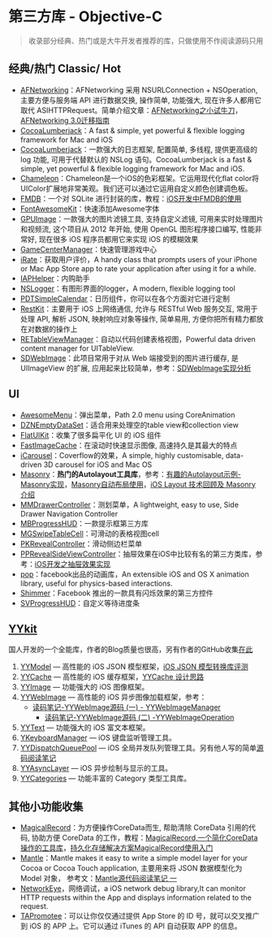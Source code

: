 # 第三方库 - Objective-C
> 收录部分经典、热门或是大牛开发者推荐的库，只做使用不作阅读源码只用
## 经典/热门 Classic/ Hot
- [AFNetworking][1]：AFNetworking 采用 NSURLConnection + NSOperation, 主要方便与服务端 API 进行数据交换, 操作简单, 功能强大, 现在许多人都用它取代 ASIHTTPRequest。简单介绍文章：[AFNetworking之小试牛刀][2]，[AFNetworking 3.0迁移指南][3]
- [CocoaLumberjack][4]：A fast & simple, yet powerful & flexible logging framework for Mac and iOS
- [CocoaLumberjack][5]：一款强大的日志框架, 配置简单, 多线程, 提供更高级的 log 功能, 可用于代替默认的 NSLog 语句。CocoaLumberjack is a fast & simple, yet powerful & flexible logging framework for Mac and iOS.
- [Chameleon][6]：Chameleon是一个iOS的色彩框架。它运用现代化flat color将UIColor扩展地非常美观。我们还可以通过它运用自定义颜色创建调色板。
- [FMDB][7]：一个对 SQLite 进行封装的库，教程：[iOS开发中FMDB的使用][8]
- [FontAwesomeKit][9]：快速添加Awesome字体
- [GPUImage][10]：一款强大的图片滤镜工具, 支持自定义滤镜, 可用来实时处理图片和视频流, 这个项目从 2012 年开始, 使用 OpenGL 图形程序接口编写, 性能非常好, 现在很多 iOS 程序员都用它来实现 iOS 的模糊效果
- [GameCenterManager][11]：快速管理游戏中心
- [iRate][12]：获取用户评价，A handy class that prompts users of your iPhone or Mac App Store app to rate your application after using it for a while. 
- [IAPHelper][13]：内购助手
- [NSLogger][14]：有图形界面的logger，A modern, flexible logging tool
- [PDTSimpleCalendar][15]：日历组件，你可以在各个方面对它进行定制
- [RestKit][16]：主要用于 iOS 上网络通信, 允许与 RESTful Web 服务交互, 常用于处理 API, 解析 JSON, 映射响应对象等操作, 简单易用, 方便你把所有精力都放在对数据的操作上
- [RETableViewManager][17]：自动以代码创建表格视图，Powerful data driven content manager for UITableView.
- [SDWebImage][18]：此项目常用于对从 Web 端接受到的图片进行缓存, 是 UIImageView 的扩展, 应用起来比较简单，参考：[SDWebImage实现分析][19]


## UI
- [AwesomeMenu][20]：弹出菜单，Path 2.0 menu using CoreAnimation
- [DZNEmptyDataSet][21]：适合用来处理空的table view和collection view
- [FlatUIKit][22]：收集了很多扁平化 UI 的 iOS 组件
- [FastImageCache][23]：在滚动时快速显示图像, 高速持久是其最大的特点
- [iCarousel][24]：Coverflow的效果，A simple, highly customisable, data-driven 3D carousel for iOS and Mac OS
- [Masonry][25]：**热门的Autolayout工具库**，参考：[有趣的Autolayout示例-Masonry实现][26]，[Masonry自动布局使用][27]，[iOS Layout 技术回顾及 Masonry 介绍][28]
- [MMDrawerController][29]：测划菜单，A lightweight, easy to use, Side Drawer Navigation Controller
- [MBProgressHUD][30]：一款提示框第三方库
- [MGSwipeTableCell][31]：可滑动的表格视图cell
- [PKRevealController][32]：滑动侧边栏菜单
- [PPRevealSideViewController][33]：抽屉效果在iOS中比较有名的第三方类库，参考：[iOS开发之抽屉效果实现][34]
- [pop][35]：facebook出品的动画库，An extensible iOS and OS X animation library, useful for physics-based interactions.
- [Shimmer][36]：Facebook 推出的一款具有闪烁效果的第三方控件
- [SVProgressHUD][37]：自定义等待进度条


## [YYkit][38]
国人开发的一个全能库，作者的Blog质量也很高，另有作者的GitHub收集[在此][39]
1. [YYModel][40] — 高性能的 iOS JSON 模型框架，[iOS JSON 模型转换库评测][41]
2. [YYCache][42] — 高性能的 iOS 缓存框架，[YYCache 设计思路][43]
3. [YYImage][44] — 功能强大的 iOS 图像框架。
4. [YYWebImage][45] — 高性能的 iOS 异步图像加载框架，参考：
	- [读码笔记-YYWebImage源码 (一) - YYWebImageManager][46]
		- [读码笔记-YYWebImage源码 (二) -YYWebImageOperation][47]
5. [YYText][48] — 功能强大的 iOS 富文本框架。
6. [YKeyboardManager][49] — iOS 键盘监听管理工具。
7. [YYDispatchQueuePool][50] — iOS 全局并发队列管理工具。另有他人写的简单[源码阅读笔记][51]
8. [YYAsyncLayer][52] — iOS 异步绘制与显示的工具。
9. [YYCategories][53] — 功能丰富的 Category 类型工具库。


## 其他小功能收集
- [MagicalRecord][54]：为方便操作CoreData而生, 帮助清除 CoreData 引用的代码, 协助方便 CoreData 的工作，教程：[MagicalRecord,一个简化CoreData操作的工具库][55]，[持久化存储解决方案MagicalRecord使用入门][56]
- [Mantle][57]：Mantle makes it easy to write a simple model layer for your Cocoa or Cocoa Touch application, 主要用来将 JSON 数据模型化为 Model 对象， 参考文：[Mantle源代码阅读笔记 一][58]
- [NetworkEye][59]，网络调试，a iOS network debug library,It can monitor HTTP requests within the App and displays information related to the request.
- [TAPromotee][60]：可以让你仅仅通过提供 App Store 的 ID 号，就可以交叉推广到 iOS 的 APP 上。它可以通过 iTunes 的 API 自动获取 APP 的信息。

[1]:	https://github.com/AFNetworking/AFNetworking "AFNetworking"
[2]:	http://www.jianshu.com/p/8cc137ac26f0 "AFNetworking之小试牛刀"
[3]:	http://www.jianshu.com/p/047463a7ce9b "AFNetworking 3.0迁移指南"
[4]:	https://github.com/CocoaLumberjack/CocoaLumberjack "CocoaLumberjack"
[5]:	https://github.com/CocoaLumberjack/CocoaLumberjack "CocoaLumberjack"
[6]:	https://github.com/ViccAlexander/Chameleon "Chameleon"
[7]:	https://github.com/ccgus/fmdb "FMDB"
[8]:	http://www.cnblogs.com/jerehedu/p/5025950.html "iOS开发中FMDB的使用"
[9]:	https://github.com/PrideChung/FontAwesomeKit "FontAwesomeKit"
[10]:	https://github.com/BradLarson/GPUImage "GPUImage"
[11]:	https://github.com/nihalahmed/GameCenterManager "GameCenterManager"
[12]:	https://github.com/nicklockwood/iRate "iRate"
[13]:	https://github.com/saturngod/IAPHelper "IAPHelper"
[14]:	https://github.com/fpillet/NSLogger "NSLogger"
[15]:	https://github.com/jivesoftware/PDTSimpleCalendar "PDTSimpleCalendar"
[16]:	https://github.com/RestKit/RestKit "RestKit"
[17]:	https://github.com/romaonthego/RETableViewManager "RETableViewManager"
[18]:	https://github.com/rs/SDWebImage "SDWebImage"
[19]:	http://southpeak.github.io/blog/2015/02/07/sourcecode-sdwebimage/ "SDWebImage实现分析"
[20]:	https://github.com/levey/AwesomeMenu "AwesomeMenu"
[21]:	https://github.com/dzenbot/DZNEmptyDataSet "DZNEmptyDataSet"
[22]:	https://github.com/Grouper/FlatUIKit "FlatUIKit"
[23]:	https://github.com/path/FastImageCache "FastImageCache"
[24]:	https://github.com/nicklockwood/iCarousel "iCarousel"
[25]:	https://github.com/SnapKit/Masonry "Masonry"
[26]:	http://tutuge.me/2015/05/23/autolayout-example-with-masonry/ "有趣的Autolayout示例-Masonry实现"
[27]:	http://www.cnblogs.com/salam/p/5054474.html "Masonry自动布局使用"
[28]:	http://www.taijicoder.com/2015/12/12/iOS-Layout-and-Masnory/ "iOS Layout 技术回顾及 Masonry 介绍"
[29]:	https://github.com/mutualmobile/MMDrawerController "MMDrawerController"
[30]:	https://github.com/jdg/MBProgressHUD "MBProgressHUD"
[31]:	https://github.com/MortimerGoro/MGSwipeTableCell "MGSwipeTableCell"
[32]:	https://github.com/pkluz/PKRevealController "PKRevealController"
[33]:	https://github.com/ipup/PPRevealSideViewController "PPRevealSideViewController"
[34]:	http://ios.jobbole.com/83402/ "iOS开发之抽屉效果实现"
[35]:	https://github.com/facebook/pop "pop"
[36]:	https://github.com/facebook/Shimmer "Shimmer"
[37]:	https://github.com/TransitApp/SVProgressHUD "SVProgressHUD"
[38]:	https://github.com/ibireme/YYKit
[39]:	http://github.ibireme.com/github/list/ios/#
[40]:	https://github.com/ibireme/YYModel
[41]:	http://blog.ibireme.com/2015/10/23/ios_model_framework_benchmark/ "iOS JSON 模型转换库评测"
[42]:	https://github.com/ibireme/YYCache
[43]:	http://blog.ibireme.com/2015/10/26/yycache/ "YYCache 设计思路"
[44]:	https://github.com/ibireme/YYImage
[45]:	https://github.com/ibireme/YYWebImage
[46]:	http://huangshaohua.cn/2015/12/29/du-ma-bi-ji-yywebimageyuan-ma/ "读码笔记-YYWebImage源码 (一) - YYWebImageManager"
[47]:	http://huangshaohua.cn/2016/01/02/du-ma-bi-ji-yywebimageyuan-ma-er-yywebimageoperation/ "读码笔记-YYWebImage源码 (二) -YYWebImageOperation"
[48]:	https://github.com/ibireme/YYText
[49]:	https://github.com/ibireme/YYKeyboardManager "YYKeyboardManager"
[50]:	https://github.com/ibireme/YYDispatchQueuePool "YYDispatchQueuePool"
[51]:	http://kittenyang.com/yydispatchqueuepool-learning-note/ "YYDispatchQueuePool 源码阅读笔记"
[52]:	https://github.com/ibireme/YYAsyncLayer "YYAsyncLayer"
[53]:	https://github.com/ibireme/YYCategories
[54]:	https://github.com/magicalpanda/MagicalRecord "MagicalRecord"
[55]:	http://segmentfault.com/a/1190000004132110 "MagicalRecord,一个简化CoreData操作的工具库"
[56]:	http://www.cocoachina.com/ios/20151214/14649.html
[57]:	https://github.com/Mantle/Mantle "Mantle"
[58]:	http://blog.csdn.net/colorapp/article/details/50277317 "Mantle源代码阅读笔记 一"
[59]:	https://github.com/coderyi/NetworkEye "NetworkEye"
[60]:	https://github.com/JanC/TAPromotee "TAPromotee"